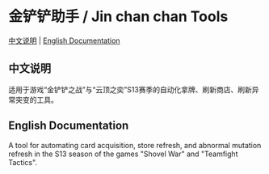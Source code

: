 


# 金铲铲助手 / Jin chan chan Tools

[中文说明](#中文说明) | [English Documentation](#english-documentation)

## 中文说明

适用于游戏“金铲铲之战”与“云顶之奕”S13赛季的自动化拿牌、刷新商店、刷新异常突变的工具。

## English Documentation

A tool for automating card acquisition, store refresh, and abnormal mutation refresh in the S13 season of the games "Shovel War" and "Teamfight Tactics".

